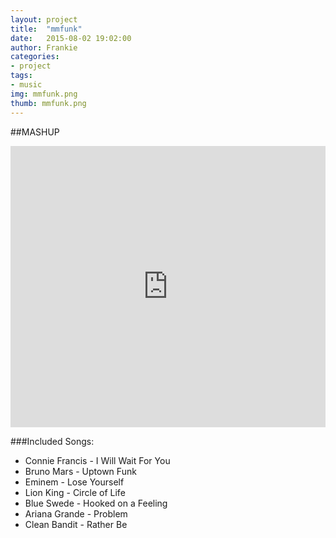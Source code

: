 ```yaml
---
layout: project
title:  "mmfunk"
date:   2015-08-02 19:02:00
author: Frankie
categories:
- project
tags:
- music
img: mmfunk.png
thumb: mmfunk.png
---
```

##MASHUP
<iframe width="100%" height="450" scrolling="no" frameborder="no" src="https://w.soundcloud.com/player/?url=https%3A//api.soundcloud.com/tracks/217512447&amp;auto_play=false&amp;hide_related=false&amp;show_comments=true&amp;show_user=true&amp;show_reposts=false&amp;visual=true"></iframe>

###Included Songs:
* Connie Francis - I Will Wait For You
* Bruno Mars - Uptown Funk
* Eminem - Lose Yourself
* Lion King - Circle of Life
* Blue Swede - Hooked on a Feeling
* Ariana Grande - Problem
* Clean Bandit - Rather Be